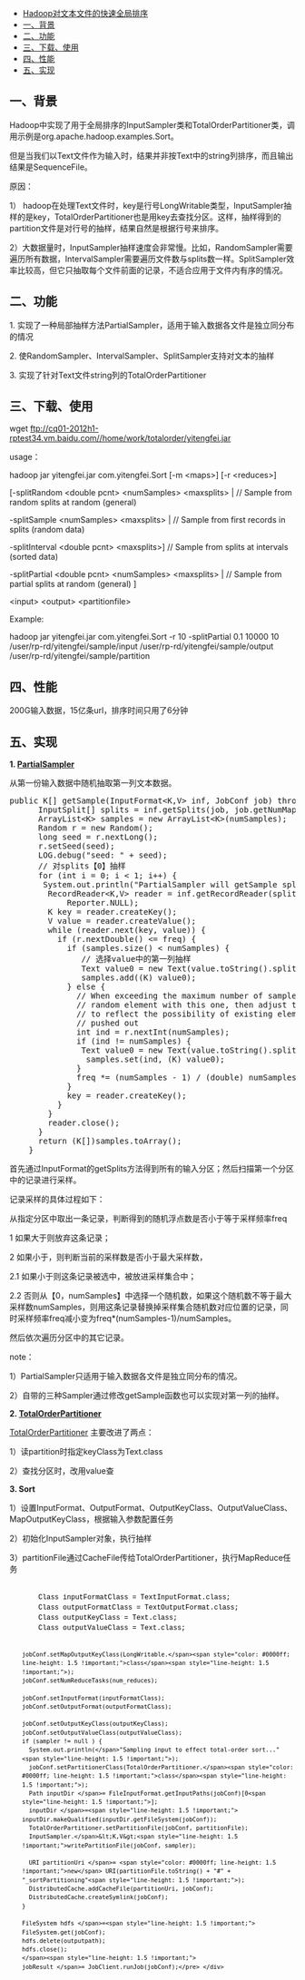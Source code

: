 <div class="twikiToc"> <ul>
<li> <a href="?_source=newWiki#Hadoop对文本文件的快速全局排序"> Hadoop对文本文件的快速全局排序</a>
</li> <li> <a href="?_source=newWiki#一、背景"> 一、背景</a>
</li> <li> <a href="?_source=newWiki#二、功能"> 二、功能</a>
</li> <li> <a href="?_source=newWiki#三、下载、使用"> 三、下载、使用</a>
</li> <li> <a href="?_source=newWiki#四、性能"> 四、性能</a>
</li> <li> <a href="?_source=newWiki#五、实现"> 五、实现</a>
</li></ul> 
</div>
<h2><a name="一、背景"></a> 一、背景 </h2>
<p />
<span style="background-color: transparent;">Hadoop中实现了用于全局排序的InputSampler类和TotalOrderPartitioner类，调用示例是org.apache.hadoop.examples.Sort。</span>
<p />
但是当我们以Text文件作为输入时，结果并非按Text中的string列排序，而且输出结果是SequenceFile。
<p />
原因：
<p />
<span style="background-color: transparent;">1） hadoop在处理Text文件时，key是行号LongWritable类型，InputSampler抽样的是key，TotalOrderPartitioner也是用key去查找分区。这样，抽样得到的partition文件是对行号的抽样，结果自然是根据行号来排序。</span>
<p />
<span style="background-color: transparent;"> </span><span style="background-color: transparent;">2）大数据量时，InputSampler抽样速度会非常慢。比如，RandomSampler需要遍历所有数据，IntervalSampler需要遍历文件数与splits数一样。SplitSampler效率比较高，但它只抽取每个文件前面的记录，不适合应用于文件内有序的情况。</span>
<h2><a name="二、功能"></a> 二、功能 </h2>
<p />
1. 实现了一种局部抽样方法PartialSampler，适用于输入数据各文件是独立同分布的情况
<p />
2. 使RandomSampler、IntervalSampler、SplitSampler支持对文本的抽样
<p />
3. 实现了针对Text文件string列的TotalOrderPartitioner
<h2><a name="三、下载、使用"></a> 三、下载、使用 </h2>
<p />
wget <a href="ftp://cq01-2012h1-rptest34.vm.baidu.com//home/work/totalorder/yitengfei.jar" target="_top">ftp://cq01-2012h1-rptest34.vm.baidu.com//home/work/totalorder/yitengfei.jar</a>
<p />
usage：
<p />
hadoop jar yitengfei.jar com.yitengfei.Sort <span style="background-color: transparent;">[-m &lt;maps&gt;] [-r &lt;reduces&gt;] </span>
<p />
<span style="background-color: transparent;">[-splitRandom &lt;double pcnt&gt; &lt;numSamples&gt; &lt;maxsplits&gt; | // Sample from random splits at random (general)</span>
<p />
-splitSample &lt;numSamples&gt; &lt;maxsplits&gt; | // Sample from first records in splits (random data)
<p />
-splitInterval &lt;double pcnt&gt; &lt;maxsplits&gt;] // Sample from splits at intervals (sorted data)
<p />
-splitPartial &lt;double pcnt&gt; &lt;numSamples&gt; &lt;maxsplits&gt; | // Sample from partial splits at random (general) ]
<p />
&lt;input&gt; &lt;output&gt; &lt;partitionfile&gt;
<p />
Example:
<p />
hadoop jar yitengfei.jar com.yitengfei.Sort -r 10 -splitPartial 0.1 10000 10 /user/rp-rd/yitengfei/sample/input /user/rp-rd/yitengfei/sample/output /user/rp-rd/yitengfei/sample/partition
<h2><a name="四、性能"></a> 四、性能 </h2>
<p />
200G输入数据，15亿条url，排序时间只用了6分钟
<h2><a name="五、实现"></a> 五、实现 </h2>
<p />
<strong>1. <span class="twikiNewLink"><a href="/twiki/bin/edit/Ps/RP/PartialSampler?topicparent=Ps/RP.HadoopTotalOrderPartitioner;nowysiwyg=0" rel="nofollow" title="PartialSampler (this topic does not yet exist; you can create it)">PartialSampler</a></span></strong>
<p />
从第一份输入数据中随机抽取第一列文本数据。
<pre><div id="_mcePaste">public K[] getSample(InputFormat&lt;K,V&gt; inf, JobConf job) throws IOException {
      InputSplit[] splits = inf.getSplits(job, job.getNumMapTasks());
      ArrayList&lt;K&gt; samples = new ArrayList&lt;K&gt;(numSamples);
      Random r = new Random();
      long seed = r.nextLong();
      r.setSeed(seed);
      LOG.debug("seed: " + seed);      
      // 对splits【0】抽样
      for (int i = 0; i &lt; 1; i++) {
       System.out.println("PartialSampler will getSample splits["+i+"]");
        RecordReader&lt;K,V&gt; reader = inf.getRecordReader(splits[i], job,
            Reporter.NULL);
        K key = reader.createKey();
        V value = reader.createValue();
        while (reader.next(key, value)) {
          if (r.nextDouble() &lt;= freq) {
            if (samples.size() &lt; numSamples) {
               // 选择value中的第一列抽样
               Text value0 = new Text(value.toString().split("\t")[0]);         
               samples.add((K) value0);               
            } else {
              // When exceeding the maximum number of samples, replace a
              // random element with this one, then adjust the frequency
              // to reflect the possibility of existing elements being
              // pushed out
              int ind = r.nextInt(numSamples);
              if (ind != numSamples) {
               Text value0 = new Text(value.toString().split("\t")[0]);  
                samples.set(ind, (K) value0);
              }
              freq *= (numSamples - 1) / (double) numSamples;
            }
            key = reader.createKey();
          }
        }        
        reader.close();
      }
      return (K[])samples.toArray();
    }</div></pre>
<p />
首先通过InputFormat的getSplits方法得到所有的输入分区；<span style="background-color: transparent;">然后扫描第一个分区中的记录进行采样。</span>
<p />
记录采样的具体过程如下：
<p />
从指定分区中取出一条记录，判断得到的随机浮点数是否小于等于采样频率freq
<p />
<span style="white-space: pre;">1 </span>如果大于则放弃这条记录；
<p />
<span style="background-color: transparent;">2 如果小于，则判断当前的采样数是否小于最大采样数，</span>
<p />
<span style="white-space: pre;">2.1 </span>如果小于则这条记录被选中，被放进采样集合中；
<p />
<span style="white-space: pre;">2.2 </span>否则从【0，numSamples】中选择一个随机数，如果这个随机数不等于最大采样数numSamples，则用这条记录替换掉采样集合随机数对应位置的记录，同时采样频率freq减小变为freq*(numSamples-1)/numSamples。
<p />
然后依次遍历分区中的其它记录。
<p />
note：
<p />
1）PartialSampler只适用于输入数据各文件是独立同分布的情况。
<p />
2）自带的三种Sampler通过修改getSample函数也可以实现对第一列的抽样。
<p />
<strong>2. <span class="twikiNewLink"><a href="/twiki/bin/edit/Ps/RP/TotalOrderPartitioner?topicparent=Ps/RP.HadoopTotalOrderPartitioner;nowysiwyg=0" rel="nofollow" title="TotalOrderPartitioner (this topic does not yet exist; you can create it)">TotalOrderPartitioner</a></span></strong>
<p />
<span class="twikiNewLink"><a href="/twiki/bin/edit/Ps/RP/TotalOrderPartitioner?topicparent=Ps/RP.HadoopTotalOrderPartitioner;nowysiwyg=0" rel="nofollow" title="TotalOrderPartitioner (this topic does not yet exist; you can create it)">TotalOrderPartitioner</a></span> 主要改进了两点：
<p />
1）读partition时指定keyClass为Text.class
<p />
2）查找分区时，改用value查
<p />
<strong>3. Sort</strong>
<p />
1）设置InputFormat、OutputFormat、OutputKeyClass、OutputValueClass、MapOutputKeyClass，根据输入参数配置任务
<p />
2）初始化InputSampler对象，执行抽样
<p />
3）partitionFile通过CacheFile传给TotalOrderPartitioner，执行MapReduce任务
<pre style="margin-top: 0px; margin-bottom: 0px; margin-left: 22px; white-space: pre-wrap; word-wrap: break-word; font-size: 12px; color: #000000; line-height: 18px; font-family: 'Courier New' !important;"> <span style="line-height: 1.5 !important;">
    Class<!--? extends InputFormat--> inputFormatClass = TextInputFormat.class;
    Class<!--? extends OutputFormat--> outputFormatClass = TextOutputFormat.class;
    Class<!--? extends WritableComparable--> outputKeyClass = Text.class;
    Class<!--? extends Writable--> outputValueClass = Text.class;

    jobConf.setMapOutputKeyClass(LongWritable.</span><span style="color: #0000ff; line-height: 1.5 !important;">class</span><span style="line-height: 1.5 !important;">);
    jobConf.setNumReduceTasks(num_reduces);
    
    jobConf.setInputFormat(inputFormatClass);
    jobConf.setOutputFormat(outputFormatClass);

    jobConf.setOutputKeyClass(outputKeyClass);
    jobConf.setOutputValueClass(outputValueClass);
    if (sampler != null ) {
      System.out.println(</span>"Sampling input to effect total-order sort..."<span style="line-height: 1.5 !important;">);
      jobConf.setPartitionerClass(TotalOrderPartitioner.</span><span style="color: #0000ff; line-height: 1.5 !important;">class</span><span style="line-height: 1.5 !important;">);
      Path inputDir </span>= FileInputFormat.getInputPaths(jobConf)[0<span style="line-height: 1.5 !important;">];
      inputDir </span>=<span style="line-height: 1.5 !important;"> inputDir.makeQualified(inputDir.getFileSystem(jobConf));
      TotalOrderPartitioner.setPartitionFile(jobConf, partitionFile);
      InputSampler.</span>&lt;K,V&gt;<span style="line-height: 1.5 !important;">writePartitionFile(jobConf, sampler);
      
      URI partitionUri </span>= <span style="color: #0000ff; line-height: 1.5 !important;">new</span> URI(partitionFile.toString() + "#" + "_sortPartitioning"<span style="line-height: 1.5 !important;">);
      DistributedCache.addCacheFile(partitionUri, jobConf);
      DistributedCache.createSymlink(jobConf);
    }

    FileSystem hdfs </span>=<span style="line-height: 1.5 !important;"> FileSystem.get(jobConf);
    hdfs.delete(outputpath);
    hdfs.close();
    </span><span style="line-height: 1.5 !important;">
    jobResult </span>= JobClient.runJob(jobConf);</pre> </div>

